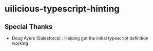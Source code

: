 # uilicious-typescript-hinting


## Special Thanks

- Doug Ayers (Salesforce) : Helping get the initial typescript definition working